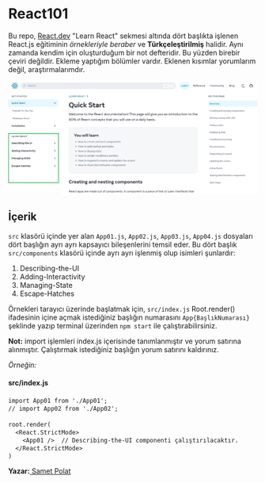 # React101

Bu repo, [React.dev](https://react.dev/learn) "Learn React" sekmesi altında dört başlıkta işlenen React.js eğitiminin *örnekleriyle beraber* ve **Türkçeleştirilmiş** halidir. Aynı zamanda kendim için oluşturduğum bir not defteridir. Bu yüzden birebir çeviri değildir. Ekleme yaptığım bölümler vardır. Eklenen kısımlar yorumlarım değil, araştırmalarımdır.

![Learn React](./public/assets/github-pic.png)

## İçerik
`src` klasörü içinde yer alan `App01.js`, `App02.js`, `App03.js`, `App04.js` dosyaları dört başlığın ayrı ayrı kapsayıcı bileşenlerini temsil eder. Bu dört başlık `src/components` klasörü içinde ayrı ayrı işlenmiş olup isimleri şunlardır:

01. Describing-the-UI
02. Adding-Interactivity
03. Managing-State
04. Escape-Hatches 

Örnekleri tarayıcı üzerinde başlatmak için, `src/index.js` Root.render() ifadesinin içine açmak istediğiniz başlığın numarasını `App{BaşlıkNumarası}` şeklinde yazıp terminal üzerinden `npm start` ile çalıştırabilirsiniz.
 
**Not:** import işlemleri index.js içerisinde tanımlanmıştır ve yorum satırına alınmıştır. Çalıştırmak istediğiniz başlığın yorum satırını kaldırınız.

*Örneğin:*
#### src/index.js

```
import App01 from './App01';
// import App02 from './App02';

root.render(
  <React.StrictMode>
    <App01 />  // Describing-the-UI componenti çalıştırılacaktır.
  </React.StrictMode>
)
```

**Yazar:**[ Samet Polat](https://www.linkedin.com/in/sametpolat17/)


